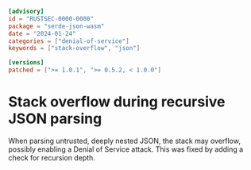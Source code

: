```toml
[advisory]
id = "RUSTSEC-0000-0000"
package = "serde-json-wasm"
date = "2024-01-24"
categories = ["denial-of-service"]
keywords = ["stack-overflow", "json"]

[versions]
patched = [">= 1.0.1", ">= 0.5.2, < 1.0.0"]
```

# Stack overflow during recursive JSON parsing

When parsing untrusted, deeply nested JSON, the stack may overflow,
possibly enabling a Denial of Service attack.
This was fixed by adding a check for recursion depth.
